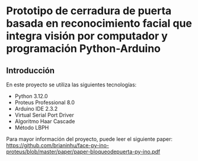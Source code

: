 # Prototipo de cerradura de puerta basada en reconocimiento facial que integra visión por computador y programación Python-Arduino

## Introducción

En este proyecto se utiliza las siguientes tecnologías:

-  Python 3.12.0
-  Proteus Professional 8.0
-  Arduino IDE 2.3.2
-  Virtual Serial Port Driver
-  Algoritmo Haar Cascade
-  Método LBPH

Para mayor información del proyecto, puede leer el siguiente paper: https://github.com/brianinhu/face-py-ino-proteus/blob/master/paper/paper-bloqueodepuerta-py-ino.pdf
